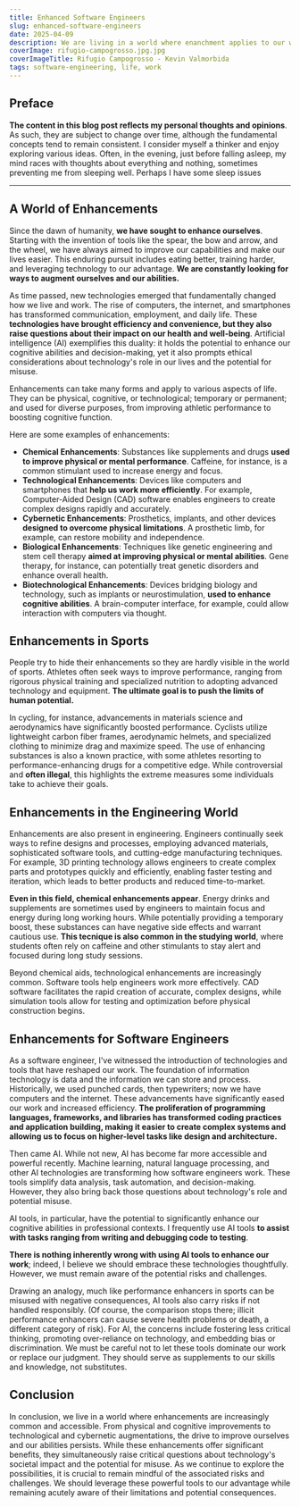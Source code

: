```yaml
---
title: Enhanced Software Engineers
slug: enhanced-software-engineers
date: 2025-04-09
description: We are living in a world where enanchment applies to our work.
coverImage: rifugio-campogrosso.jpg.jpg
coverImageTitle: Rifugio Campogrosso - Kevin Valmorbida
tags: software-engineering, life, work
---
```


## Preface

**The content in this blog post reflects my personal thoughts and opinions**. As such, they are subject to change over time, although the fundamental concepts tend to remain consistent. I consider myself a thinker and enjoy exploring various ideas. Often, in the evening, just before falling asleep, my mind races with thoughts about everything and nothing, sometimes preventing me from sleeping well. Perhaps I have some sleep issues

---

## A World of Enhancements

Since the dawn of humanity, **we have sought to enhance ourselves**. Starting with the invention of tools like the spear, the bow and arrow, and the wheel, we have always aimed to improve our capabilities and make our lives easier. This enduring pursuit includes eating better, training harder, and leveraging technology to our advantage. **We are constantly looking for ways to augment ourselves and our abilities.**

As time passed, new technologies emerged that fundamentally changed how we live and work. The rise of computers, the internet, and smartphones has transformed communication, employment, and daily life. These **technologies have brought efficiency and convenience, but they also raise questions about their impact on our health and well-being**. Artificial intelligence (AI) exemplifies this duality: it holds the potential to enhance our cognitive abilities and decision-making, yet it also prompts ethical considerations about technology's role in our lives and the potential for misuse.

Enhancements can take many forms and apply to various aspects of life. They can be physical, cognitive, or technological; temporary or permanent; and used for diverse purposes, from improving athletic performance to boosting cognitive function.

Here are some examples of enhancements:

- **Chemical Enhancements**: Substances like supplements and drugs **used to improve physical or mental performance**. Caffeine, for instance, is a common stimulant used to increase energy and focus.
- **Technological Enhancements**: Devices like computers and smartphones that **help us work more efficiently**. For example, Computer-Aided Design (CAD) software enables engineers to create complex designs rapidly and accurately.
- **Cybernetic Enhancements**: Prosthetics, implants, and other devices **designed to overcome physical limitations**. A prosthetic limb, for example, can restore mobility and independence.
- **Biological Enhancements**: Techniques like genetic engineering and stem cell therapy **aimed at improving physical or mental abilities**. Gene therapy, for instance, can potentially treat genetic disorders and enhance overall health.
- **Biotechnological Enhancements**: Devices bridging biology and technology, such as implants or neurostimulation, **used to enhance cognitive abilities**. A brain-computer interface, for example, could allow interaction with computers via thought.

## Enhancements in Sports

People try to hide their enhancements so they are hardly visible in the world of sports. Athletes often seek ways to improve performance, ranging from rigorous physical training and specialized nutrition to adopting advanced technology and equipment. **The ultimate goal is to push the limits of human potential.**

In cycling, for instance, advancements in materials science and aerodynamics have significantly boosted performance. Cyclists utilize lightweight carbon fiber frames, aerodynamic helmets, and specialized clothing to minimize drag and maximize speed. The use of enhancing substances is also a known practice, with some athletes resorting to performance-enhancing drugs for a competitive edge. While controversial and **often illegal**, this highlights the extreme measures some individuals take to achieve their goals.

## Enhancements in the Engineering World

Enhancements are also present in engineering. Engineers continually seek ways to refine designs and processes, employing advanced materials, sophisticated software tools, and cutting-edge manufacturing techniques. For example, 3D printing technology allows engineers to create complex parts and prototypes quickly and efficiently, enabling faster testing and iteration, which leads to better products and reduced time-to-market.

**Even in this field, chemical enhancements appear**. Energy drinks and supplements are sometimes used by engineers to maintain focus and energy during long working hours. While potentially providing a temporary boost, these substances can have negative side effects and warrant cautious use. **This tecnique is also common in the studying world**, where students often rely on caffeine and other stimulants to stay alert and focused during long study sessions.

Beyond chemical aids, technological enhancements are increasingly common. Software tools help engineers work more effectively. CAD software facilitates the rapid creation of accurate, complex designs, while simulation tools allow for testing and optimization before physical construction begins.

## Enhancements for Software Engineers

As a software engineer, I've witnessed the introduction of technologies and tools that have reshaped our work. The foundation of information technology is data and the information we can store and process. Historically, we used punched cards, then typewriters; now we have computers and the internet. These advancements have significantly eased our work and increased efficiency. **The proliferation of programming languages, frameworks, and libraries has transformed coding practices and application building, making it easier to create complex systems and allowing us to focus on higher-level tasks like design and architecture.**

Then came AI. While not new, AI has become far more accessible and powerful recently. Machine learning, natural language processing, and other AI technologies are transforming how software engineers work. These tools simplify data analysis, task automation, and decision-making. However, they also bring back those questions about technology's role and potential misuse.

AI tools, in particular, have the potential to significantly enhance our cognitive abilities in professional contexts. I frequently use AI tools **to assist with tasks ranging from writing and debugging code to testing**.

**There is nothing inherently wrong with using AI tools to enhance our work**; indeed, I believe we should embrace these technologies thoughtfully. However, we must remain aware of the potential risks and challenges.

Drawing an analogy, much like performance enhancers in sports can be misused with negative consequences, AI tools also carry risks if not handled responsibly. (Of course, the comparison stops there; illicit performance enhancers can cause severe health problems or death, a different category of risk). For AI, the concerns include fostering less critical thinking, promoting over-reliance on technology, and embedding bias or discrimination. We must be careful not to let these tools dominate our work or replace our judgment. They should serve as supplements to our skills and knowledge, not substitutes.

## Conclusion

In conclusion, we live in a world where enhancements are increasingly common and accessible. From physical and cognitive improvements to technological and cybernetic augmentations, the drive to improve ourselves and our abilities persists. While these enhancements offer significant benefits, they simultaneously raise critical questions about technology's societal impact and the potential for misuse. As we continue to explore the possibilities, it is crucial to remain mindful of the associated risks and challenges. We should leverage these powerful tools to our advantage while remaining acutely aware of their limitations and potential consequences.
